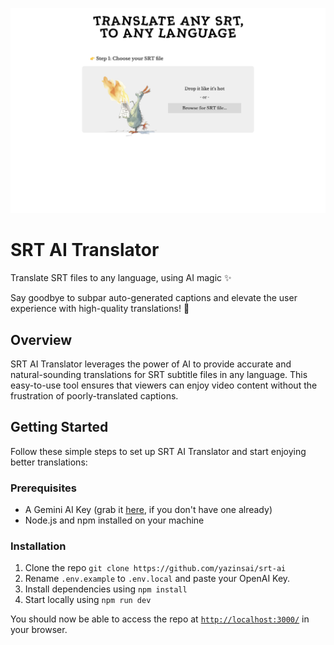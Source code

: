 ![SRT AI Translator - Preview](/preview.png)

# SRT AI Translator

Translate SRT files to any language, using AI magic ✨

Say goodbye to subpar auto-generated captions and elevate the user experience with high-quality translations! 🎉

## Overview

SRT AI Translator leverages the power of AI to provide accurate and natural-sounding translations for SRT subtitle files in any language. This easy-to-use tool ensures that viewers can enjoy video content without the frustration of poorly-translated captions.

## Getting Started

Follow these simple steps to set up SRT AI Translator and start enjoying better translations:

### Prerequisites

- A Gemini AI Key (grab it [here](https://aistudio.google.com/), if you don't have one already)
- Node.js and npm installed on your machine

### Installation

1. Clone the repo `git clone https://github.com/yazinsai/srt-ai`
2. Rename `.env.example` to `.env.local` and paste your OpenAI Key.
3. Install dependencies using `npm install`
4. Start locally using `npm run dev`

You should now be able to access the repo at [`http://localhost:3000/`](http://localhost:3000/) in your browser.
